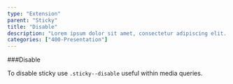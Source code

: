 ```yaml
---
type: "Extension"
parent: "Sticky"
title: "Disable"
description: "Lorem ipsum dolor sit amet, consectetur adipiscing elit. Nunc tempus laoreet leo sit amet iaculis."
categories: ["400-Presentation"]
---
```


###Disable

To disable sticky use `.sticky--disable` useful within media queries.

<demo>
  <div class="gatsby_demo_item" data-iframe="iframe/core/sticky/disable">
  </div>
</demo>
